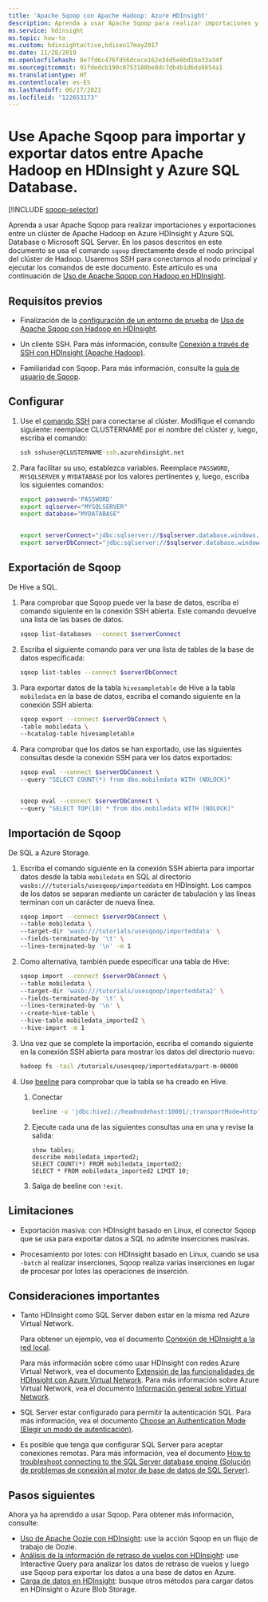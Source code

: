 ```yaml
---
title: 'Apache Sqoop con Apache Hadoop: Azure HDInsight'
description: Aprenda a usar Apache Sqoop para realizar importaciones y exportaciones entre Apache Hadoop en HDInsight y Azure SQL Database.
ms.service: hdinsight
ms.topic: how-to
ms.custom: hdinsightactive,hdiseo17may2017
ms.date: 11/28/2019
ms.openlocfilehash: 8e7fd6c476fd56dcece162e34d5e6bd1ba33a34f
ms.sourcegitcommit: 91fdedcb190c0753180be8dc7db4b1d6da9854a1
ms.translationtype: HT
ms.contentlocale: es-ES
ms.lasthandoff: 06/17/2021
ms.locfileid: "122653173"
---
```

# <a name="use-apache-sqoop-to-import-and-export-data-between-apache-hadoop-on-hdinsight-and-azure-sql-database"></a>Use Apache Sqoop para importar y exportar datos entre Apache Hadoop en HDInsight y Azure SQL Database.

[!INCLUDE [sqoop-selector](../includes/hdinsight-selector-use-sqoop.md)]

Aprenda a usar Apache Sqoop para realizar importaciones y exportaciones entre un clúster de Apache Hadoop en Azure HDInsight y Azure SQL Database o Microsoft SQL Server. En los pasos descritos en este documento se usa el comando `sqoop` directamente desde el nodo principal del clúster de Hadoop. Usaremos SSH para conectarnos al nodo principal y ejecutar los comandos de este documento. Este artículo es una continuación de [Uso de Apache Sqoop con Hadoop en HDInsight](./hdinsight-use-sqoop.md).

## <a name="prerequisites"></a>Requisitos previos

* Finalización de la [configuración de un entorno de prueba](./hdinsight-use-sqoop.md#create-cluster-and-sql-database) de [Uso de Apache Sqoop con Hadoop en HDInsight](./hdinsight-use-sqoop.md).

* Un cliente SSH. Para más información, consulte [Conexión a través de SSH con HDInsight (Apache Hadoop)](../hdinsight-hadoop-linux-use-ssh-unix.md).

* Familiaridad con Sqoop. Para más información, consulte la [guía de usuario de Sqoop](https://sqoop.apache.org/docs/1.4.7/SqoopUserGuide.html).

## <a name="set-up"></a>Configurar

1. Use el [comando SSH](../hdinsight-hadoop-linux-use-ssh-unix.md) para conectarse al clúster. Modifique el comando siguiente: reemplace CLUSTERNAME por el nombre del clúster y, luego, escriba el comando:

    ```cmd
    ssh sshuser@CLUSTERNAME-ssh.azurehdinsight.net
    ```

1. Para facilitar su uso, establezca variables. Reemplace `PASSWORD`, `MYSQLSERVER` y `MYDATABASE` por los valores pertinentes y, luego, escriba los siguientes comandos:

    ```bash
    export password='PASSWORD'
    export sqlserver="MYSQLSERVER"
    export database="MYDATABASE"


    export serverConnect="jdbc:sqlserver://$sqlserver.database.windows.net:1433;user=sqluser;password=$password"
    export serverDbConnect="jdbc:sqlserver://$sqlserver.database.windows.net:1433;user=sqluser;password=$password;database=$database"
    ```

## <a name="sqoop-export"></a>Exportación de Sqoop

De Hive a SQL.

1. Para comprobar que Sqoop puede ver la base de datos, escriba el comando siguiente en la conexión SSH abierta. Este comando devuelve una lista de las bases de datos.

    ```bash
    sqoop list-databases --connect $serverConnect
    ```

1. Escriba el siguiente comando para ver una lista de tablas de la base de datos especificada:

    ```bash
    sqoop list-tables --connect $serverDbConnect
    ```

1. Para exportar datos de la tabla `hivesampletable` de Hive a la tabla `mobiledata` en la base de datos, escriba el comando siguiente en la conexión SSH abierta:

    ```bash
    sqoop export --connect $serverDbConnect \
    -table mobiledata \
    --hcatalog-table hivesampletable
    ```

1. Para comprobar que los datos se han exportado, use las siguientes consultas desde la conexión SSH para ver los datos exportados:

    ```bash
    sqoop eval --connect $serverDbConnect \
    --query "SELECT COUNT(*) from dbo.mobiledata WITH (NOLOCK)"


    sqoop eval --connect $serverDbConnect \
    --query "SELECT TOP(10) * from dbo.mobiledata WITH (NOLOCK)"
    ```

## <a name="sqoop-import"></a>Importación de Sqoop

De SQL a Azure Storage.

1. Escriba el comando siguiente en la conexión SSH abierta para importar datos desde la tabla `mobiledata` en SQL al directorio `wasbs:///tutorials/usesqoop/importeddata` en HDInsight. Los campos de los datos se separan mediante un carácter de tabulación y las líneas terminan con un carácter de nueva línea.

    ```bash
    sqoop import --connect $serverDbConnect \
    --table mobiledata \
    --target-dir 'wasb:///tutorials/usesqoop/importeddata' \
    --fields-terminated-by '\t' \
    --lines-terminated-by '\n' -m 1
    ```

1. Como alternativa, también puede especificar una tabla de Hive:

    ```bash
    sqoop import --connect $serverDbConnect \
    --table mobiledata \
    --target-dir 'wasb:///tutorials/usesqoop/importeddata2' \
    --fields-terminated-by '\t' \
    --lines-terminated-by '\n' \
    --create-hive-table \
    --hive-table mobiledata_imported2 \
    --hive-import -m 1
    ```

1. Una vez que se complete la importación, escriba el comando siguiente en la conexión SSH abierta para mostrar los datos del directorio nuevo:

    ```bash
    hadoop fs -tail /tutorials/usesqoop/importeddata/part-m-00000
    ```

1. Use [beeline](./apache-hadoop-use-hive-beeline.md) para comprobar que la tabla se ha creado en Hive.

    1. Conectar

        ```bash
        beeline -u 'jdbc:hive2://headnodehost:10001/;transportMode=http'
        ```

    1. Ejecute cada una de las siguientes consultas una en una y revise la salida:

        ```hql
        show tables;
        describe mobiledata_imported2;
        SELECT COUNT(*) FROM mobiledata_imported2;
        SELECT * FROM mobiledata_imported2 LIMIT 10;
        ```

    1. Salga de beeline con `!exit`.

## <a name="limitations"></a>Limitaciones

* Exportación masiva: con HDInsight basado en Linux, el conector Sqoop que se usa para exportar datos a SQL no admite inserciones masivas.

* Procesamiento por lotes: con HDInsight basado en Linux, cuando se usa `-batch` al realizar inserciones, Sqoop realiza varias inserciones en lugar de procesar por lotes las operaciones de inserción.

## <a name="important-considerations"></a>Consideraciones importantes

* Tanto HDInsight como SQL Server deben estar en la misma red Azure Virtual Network.

    Para obtener un ejemplo, vea el documento [Conexión de HDInsight a la red local](./../connect-on-premises-network.md).

    Para más información sobre cómo usar HDInsight con redes Azure Virtual Network, vea el documento [Extensión de las funcionalidades de HDInsight con Azure Virtual Network](../hdinsight-plan-virtual-network-deployment.md). Para más información sobre Azure Virtual Network, vea el documento [Información general sobre Virtual Network](../../virtual-network/virtual-networks-overview.md).

* SQL Server estar configurado para permitir la autenticación SQL. Para más información, vea el documento [Choose an Authentication Mode (Elegir un modo de autenticación)](/sql/relational-databases/security/choose-an-authentication-mode).

* Es posible que tenga que configurar SQL Server para aceptar conexiones remotas. Para más información, vea el documento [How to troubleshoot connecting to the SQL Server database engine (Solución de problemas de conexión al motor de base de datos de SQL Server)](https://social.technet.microsoft.com/wiki/contents/articles/2102.how-to-troubleshoot-connecting-to-the-sql-server-database-engine.aspx).

## <a name="next-steps"></a>Pasos siguientes

Ahora ya ha aprendido a usar Sqoop. Para obtener más información, consulte:

* [Uso de Apache Oozie con HDInsight](../hdinsight-use-oozie-linux-mac.md): use la acción Sqoop en un flujo de trabajo de Oozie.
* [Análisis de la información de retraso de vuelos con HDInsight](../interactive-query/interactive-query-tutorial-analyze-flight-data.md): use Interactive Query para analizar los datos de retraso de vuelos y luego use Sqoop para exportar los datos a una base de datos en Azure.
* [Carga de datos en HDInsight](../hdinsight-upload-data.md): busque otros métodos para cargar datos en HDInsight o Azure Blob Storage.